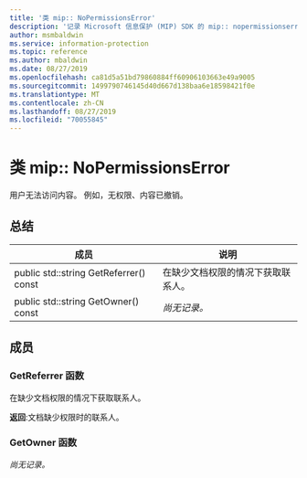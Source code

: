 ```yaml
---
title: '类 mip:: NoPermissionsError'
description: '记录 Microsoft 信息保护 (MIP) SDK 的 mip:: nopermissionserror 类。'
author: msmbaldwin
ms.service: information-protection
ms.topic: reference
ms.author: mbaldwin
ms.date: 08/27/2019
ms.openlocfilehash: ca81d5a51bd79860884ff60906103663e49a9005
ms.sourcegitcommit: 1499790746145d40d667d138baa6e18598421f0e
ms.translationtype: MT
ms.contentlocale: zh-CN
ms.lasthandoff: 08/27/2019
ms.locfileid: "70055845"
---
```

# <a name="class-mipnopermissionserror"></a>类 mip:: NoPermissionsError 
用户无法访问内容。 例如，无权限、内容已撤销。
  
## <a name="summary"></a>总结
 成员                        | 说明                                
--------------------------------|---------------------------------------------
public std::string GetReferrer() const  |  在缺少文档权限的情况下获取联系人。
public std::string GetOwner() const  | _尚无记录。_
  
## <a name="members"></a>成员
  
### <a name="getreferrer-function"></a>GetReferrer 函数
在缺少文档权限的情况下获取联系人。

  
**返回**:文档缺少权限时的联系人。
  
### <a name="getowner-function"></a>GetOwner 函数
_尚无记录。_
